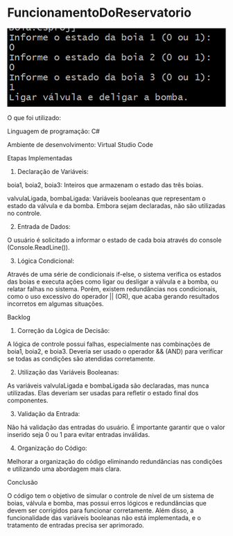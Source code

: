 # FuncionamentoDoReservatorio
![alt text](image.png)

O que foi utilizado:

Linguagem de programação: C#

Ambiente de desenvolvimento: Virtual Studio Code

Etapas Implementadas

1. Declaração de Variáveis:

boia1, boia2, boia3: Inteiros que armazenam o estado das três boias.

valvulaLigada, bombaLigada: Variáveis booleanas que representam o estado da válvula e da bomba. Embora sejam declaradas, não são utilizadas no controle.



2. Entrada de Dados:

O usuário é solicitado a informar o estado de cada boia através do console (Console.ReadLine()).



3. Lógica Condicional:

Através de uma série de condicionais if-else, o sistema verifica os estados das boias e executa ações como ligar ou desligar a válvula e a bomba, ou relatar falhas no sistema. Porém, existem redundâncias nos condicionais, como o uso excessivo do operador || (OR), que acaba gerando resultados incorretos em algumas situações.




Backlog

1. Correção da Lógica de Decisão:

A lógica de controle possui falhas, especialmente nas combinações de boia1, boia2, e boia3. Deveria ser usado o operador && (AND) para verificar se todas as condições são atendidas corretamente.



2. Utilização das Variáveis Booleanas:

As variáveis valvulaLigada e bombaLigada são declaradas, mas nunca utilizadas. Elas deveriam ser usadas para refletir o estado final dos componentes.



3. Validação da Entrada:

Não há validação das entradas do usuário. É importante garantir que o valor inserido seja 0 ou 1 para evitar entradas inválidas.



4. Organização do Código:

Melhorar a organização do código eliminando redundâncias nas condições e utilizando uma abordagem mais clara.




Conclusão

O código tem o objetivo de simular o controle de nível de um sistema de boias, válvula e bomba, mas possui erros lógicos e redundâncias que devem ser corrigidos para funcionar corretamente. Além disso, a funcionalidade das variáveis booleanas não está implementada, e o tratamento de entradas precisa ser aprimorado.
